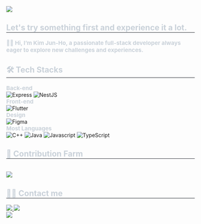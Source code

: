 <div style="text-align: left;" class="vercel">
    <img
        src="https://capsule-render.vercel.app/api?type=cylinder&color=0:008cb4,100:ffffff&height=120&text=logicallaw&animation=twinkling&fontColor=000000&fontSize=40" />
</div>

<div style="text-align: left;" class="introduce">
    <h2 style="border-bottom: 1px solid #21262d; color: #c9d1d9;"> Let's try something first and experience it a lot.
    </h2>
    <div style="font-weight: 700; font-size: 15px; text-align: left; color: #c9d1d9;"> 👋🏻 Hi, I’m Kim Jun-Ho, a passionate full-stack developer always eager to explore new challenges and experiences.
    </div>
</div>

<div style="text-align: left;" class="techstack">
    <h2 style="border-bottom: 1px solid #21262d; color: #c9d1d9;"> 🛠️ Tech Stacks
    </h2>
    <div style="font-weight: 700; font-size: 15px; font-weight: bold; text-align: left; color: #c9d1d9;"> Back-end
    </div>
    <img alt="Express"
        src="https://img.shields.io/badge/Express-000000?style=for-the-badge&logo=Express&logoColor=white">
    <img alt="NestJS"
        src="https://img.shields.io/badge/NestJS-E0234E.svg?&style=for-the-badge&logo=NestJS&logoColor=white" />
    <div style="font-weight: 700; font-size: 15px; font-weight: bold; text-align: left; color: #c9d1d9;"> Front-end
    </div>
    <img alt="Flutter"
        src="https://img.shields.io/badge/Flutter-02569B?style=for-the-badge&logo=Flutter&logoColor=white">
    <div style="font-weight: 700; font-size: 15px; font-weight: bold; text-align: left; color: #c9d1d9;"> Design
    </div>
    <img alt="Figma" src="https://img.shields.io/badge/Figma-F24E1E?style=for-the-badge&logo=Figma&logoColor=white">
    <div style="font-weight: 700; font-size: 15px; font-weight: bold; text-align: left; color: #c9d1d9;"> Most Languages
    </div>
    <img alt="C++" src="https://img.shields.io/badge/C++-00599C?style=for-the-badge&logo=C%2B%2B&logoColor=white">
    <img alt="Java" src="https://img.shields.io/badge/Java-007396?style=for-the-badge&logo=Java&logoColor=white">
    <img alt="Javascript"
        src="https://img.shields.io/badge/Javascript-F7DF1E?style=for-the-badge&logo=Javascript&logoColor=white">
    <img alt="TypeScript"
        src="https://img.shields.io/badge/TypeScript-3178C6?style=for-the-badge&logo=TypeScript&logoColor=white">
</div>

<div style="text-align: left;" class="contribution">
    <h2 style="border-bottom: 1px solid #21262d; color: #c9d1d9;"> 🐓 Contribution Farm </h2>
    <br>
    <div style="display: flex; justify-content: left; align-items: left;">
        <a href="https://github.com/devxb/gitanimals">
            <img src="https://render.gitanimals.org/farms/logicallaw" />
        </a>
    </div>
</div>

<div style="text-align: left;">
    <h2 style="border-bottom: 1px solid #21262d; color: #c9d1d9;"> 🧑‍💻 Contact me
    </h2>
    <div style="text-align: left;">
        <a href=https://logicallaw.tistory.com>
            <img
                src="https://img.shields.io/badge/Tistory-000000?style=for-the-badge&logo=Tistory&logoColor=white&link=https://logicallaw.tistory.com">
        </a>
        <a href=mailto:logicallawbio@gmail.com>
            <img
                src="https://img.shields.io/badge/Gmail-EA4335?style=for-the-badge&logo=Gmail&logoColor=white&link=mailto:logicallawbio@gmail.com">
        </a>
    </div>
    <div style="text-align: left;">
        <a href="https://hits.seeyoufarm.com"> <img
                src="https://hits.seeyoufarm.com/api/count/incr/badge.svg?url=https%3A%2F%2Fgithub.com%2Flogicallaw%2F&count_bg=%23000000&title_bg=%23000000&icon=github.svg&icon_color=%23FFFFFF&title=GitHub&edge_flat=false" />
        </a>
    </div>
</div>
